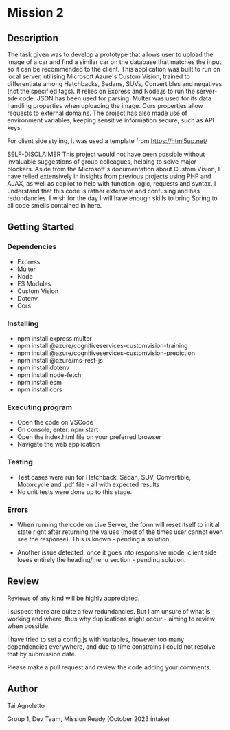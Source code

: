 # Mission 2

## Description

The task given was to develop a prototype that allows user to upload the image of a car and find a similar car on the database that matches the input, so it can be recommended to the client. 
This application was built to run on local server, utilising Microsoft Azure's Custom Vision, trained to differentiate among Hatchbacks, Sedans, SUVs, Convertibles and negatives (not the specified tags).
It relies on Express and Node.js to run the server-sde code. JSON has been used for parsing. 
Multer was used for its data handling properties when uploading the image. Cors properties allow requests to external domains. 
The project has also made use of environment variables, keeping sensitive information secure, such as API keys.

For client side styling, it was used a template from https://html5up.net/

SELF-DISCLAIMER
This project would not have been possible without invaluable suggestions of group colleagues, helping to solve major blockers.
Aside from the Microsoft's documentation about Custom Vision, I have relied extensively in insights from previous projects using PHP and AJAX, as well as copilot to help with function logic, requests and syntax.
I understand that this code is rather extensive and confusing and has redundancies.
I wish for the day I will have enough skills to bring Spring to all code smells contained in here.

## Getting Started

### Dependencies

* Express
* Multer
* Node
* ES Modules
* Custom Vision
* Dotenv
* Cors

### Installing

* npm install express multer
* npm install @azure/cognitiveservices-customvision-training
* npm install @azure/cognitiveservices-customvision-prediction
* npm install @azure/ms-rest-js
* npm install dotenv
* npm install node-fetch
* npm install esm
* npm install cors

### Executing program

* Open the code on VSCode
* On console, enter: npm start
* Open the index.html file on your preferred browser
* Navigate the web application

### Testing

* Test cases were run for Hatchback, Sedan, SUV, Convertible, Motorcycle and .pdf file - all with expected results
* No unit tests were done up to this stage. 

### Errors

* When running the code on Live Server, the form will reset itself to initial state right after returning the values (most of the times user cannot even see the response). This is known - pending a solution.

* Another issue detected: once it goes into responsive mode, client side loses entirely the heading/menu section - pending solution.

## Review

Reviews of any kind will be highly appreciated.

I suspect there are quite a few redundancies. But I am unsure of what is working and where, thus why duplications might occur - aiming to review when possible.

I have tried to set a config.js with variables, however too many dependencies everywhere, and due to time constrains I could not resolve that by submission date.

Please make a pull request and review the code adding your comments.

## Author

Tai Agnoletto

Group 1, Dev Team, Mission Ready (October 2023 intake)